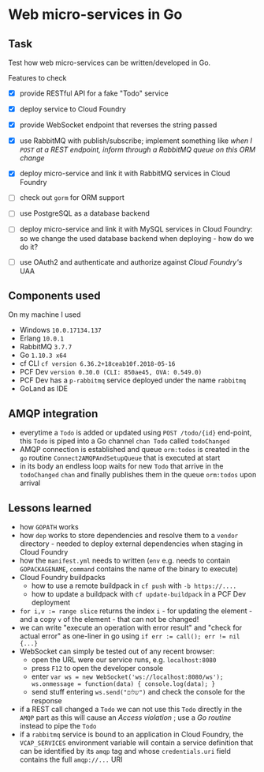 # Web micro-services in Go

## Task

Test how web micro-services can be written/developed in Go. 

Features to check

- [x] provide RESTful API for a fake "Todo" service
- [x] deploy service to Cloud Foundry
- [x] provide WebSocket endpoint that reverses the string passed
- [x] use RabbitMQ with publish/subscribe; implement something like _when I `POST` at a REST endpoint, inform through a RabbitMQ queue on this ORM change_
- [x] deploy micro-service and link it with RabbitMQ services in Cloud Foundry
- [ ] check out `gorm` for ORM support
- [ ] use PostgreSQL as a database backend
- [ ] deploy micro-service and link it with MySQL services in Cloud Foundry: so we change the used database backend when deploying - how do we do it?
- [ ] use OAuth2 and authenticate and authorize against _Cloud Foundry's_ UAA    


## Components used

On my machine I used

- Windows `10.0.17134.137`
- Erlang `10.0.1`
- RabbitMQ `3.7.7`
- Go `1.10.3 x64`
- cf CLI `cf version 6.36.2+18ceab10f.2018-05-16`
- PCF Dev `version 0.30.0 (CLI: 850ae45, OVA: 0.549.0)`
- PCF Dev has a `p-rabbitmq` service deployed under the name `rabbitmq`
- GoLand as IDE 


## AMQP integration
- everytime a `Todo` is added or updated using `POST /todo/{id}` end-point, this `Todo` is piped into a Go channel `chan Todo` called `todoChanged` 
- AMQP connection is established and queue `orm:todos` is created in the `go` routine `Connect2AMQPAndSetupQueue` that is executed at start
- in its body an endless loop waits for new `Todo` that arrive in the `todoChanged` `chan` and finally publishes them in the queue `orm:todos` upon arrival



## Lessons learned

- how `GOPATH` works
- how `dep` works to store dependencies and resolve them to a `vendor` directory - needed to deploy external dependencies when staging in Cloud Foundry
- how the `manifest.yml` needs to written (`env` e.g. needs to contain `GOPACKAGENAME`, `command` contains the name of the binary to execute)
- Cloud Foundry buildpacks
    - how to use a remote buildpack in `cf push` with `-b https://....` 
    - how to update a buildpack with `cf update-buildpack` in a PCF Dev deployment
- `for i,v := range slice` returns the index `i` - for updating the element - and a copy `v` of the element - that can not be changed!  
- we can write "execute an operation with error result" and "check for actual error" as one-liner in go using `if err := call(); err != nil {...}`
- WebSocket can simply be tested out of any recent browser:
    - open the URL were our service runs, e.g. `localhost:8080`
    - press `F12` to open the developer console
    - enter `
var ws = new WebSocket('ws://localhost:8080/ws');
ws.onmessage = function(data) { console.log(data); }    
`
    - send stuff entering `ws.send("שלום")` and check the console for the response
- if a REST call changed a `Todo` we can not use this `Todo` directly in the `AMQP` part as this will cause an _Access violation_ ; use a _Go routine_ instead to pipe the `Todo`
- if a `rabbitmq` service is bound to an application in Cloud Foundry, the `VCAP_SERVICES` environment variable will contain a service definition that can be identified by its `amqp` tag and whose `credentials.uri` field contains the full `amqp://...` URI
